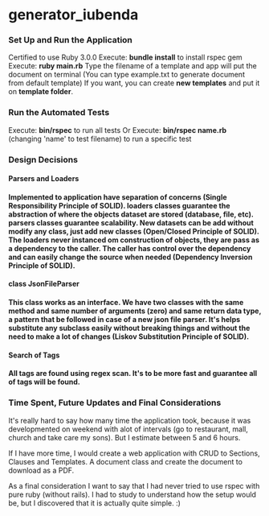 # generator_iubenda

<h3>Set Up and Run the Application</h3>
Certified to use Ruby 3.0.0
Execute: <b>bundle install</b> to install rspec gem
Execute: <b>ruby main.rb</b>
Type the filename of a template and app will put the document on terminal (You can type example.txt to generate document from default template)
If you want, you can create <b>new templates</b> and put it on <b>template folder</b>.
  
<h3>Run the Automated Tests</h3>
Execute: <b>bin/rspec</b> to run all tests
Or
Execute: <b>bin/rspec name.rb</b> (changing 'name' to test filename) to run a specific test

<h3>Design Decisions</h3>

<h4>Parsers and Loaders<h4>
Implemented to application have separation of concerns (Single Responsibility Principle of SOLID).
  <b>loaders classes</b> guarantee the abstraction of where the objects dataset are stored (database, file, etc).
  <b>parsers classes</b> guarantee scalability. New datasets can be add without modify any class, just add new classes (Open/Closed Principle of SOLID).
The loaders never instanced om construction of objects, they are pass as a dependency to the caller. The caller has control over the dependency and can easily change the source when needed (Dependency Inversion Principle of SOLID).
  
<h4>class JsonFileParser<h4>
This class works as an interface. We have two classes with the same method and same number of arguments (zero) and same return data type, a pattern that be followed in case of a new json file parser. It's helps substitute any subclass easily without breaking things and without the need to make a lot of changes (Liskov Substitution Principle of SOLID).
  
<h4>Search of Tags<h4>
All tags are found using regex scan. It's to be more fast and guarantee all of tags will be found.
  
<h3>Time Spent, Future Updates and Final Considerations</h3>
It's really hard to say how many time the application took, because it was developmented on weekend with alot of intervals (go to restaurant, mall, church and take care my sons). But I estimate between 5 and 6 hours.
  
If I have more time, I would create a web application with CRUD to Sections, Clauses and Templates. A document class and create the document to download as a PDF.
  
As a final consideration I want to say that I had never tried to use rspec with pure ruby (without rails). I had to study to understand how the setup would be, but I discovered that it is actually quite simple. :)
  

